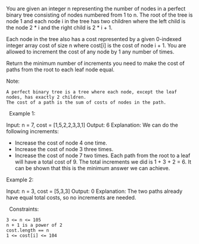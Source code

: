 You are given an integer n representing the number of nodes in a perfect binary tree consisting of nodes numbered from 1 to n. The root of the tree is node 1 and each node i in the tree has two children where the left child is the node 2 * i and the right child is 2 * i + 1.

Each node in the tree also has a cost represented by a given 0-indexed integer array cost of size n where cost[i] is the cost of node i + 1. You are allowed to increment the cost of any node by 1 any number of times.

Return the minimum number of increments you need to make the cost of paths from the root to each leaf node equal.

Note:


	A perfect binary tree is a tree where each node, except the leaf nodes, has exactly 2 children.
	The cost of a path is the sum of costs of nodes in the path.


 
Example 1:

Input: n = 7, cost = [1,5,2,2,3,3,1]
Output: 6
Explanation: We can do the following increments:
- Increase the cost of node 4 one time.
- Increase the cost of node 3 three times.
- Increase the cost of node 7 two times.
Each path from the root to a leaf will have a total cost of 9.
The total increments we did is 1 + 3 + 2 = 6.
It can be shown that this is the minimum answer we can achieve.


Example 2:

Input: n = 3, cost = [5,3,3]
Output: 0
Explanation: The two paths already have equal total costs, so no increments are needed.


 
Constraints:


	3 <= n <= 105
	n + 1 is a power of 2
	cost.length == n
	1 <= cost[i] <= 104

